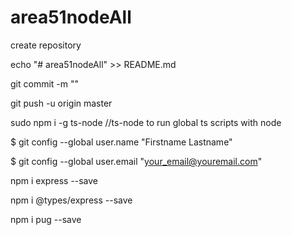 # area51nodeAll
create repository

echo "# area51nodeAll" >> README.md

git commit -m ""

git push -u origin master

sudo npm i -g ts-node //ts-node to run global ts scripts with node

$ git config --global user.name "Firstname Lastname"

$ git config --global user.email "your_email@youremail.com"

npm i express --save

npm i @types/express --save

npm i pug --save